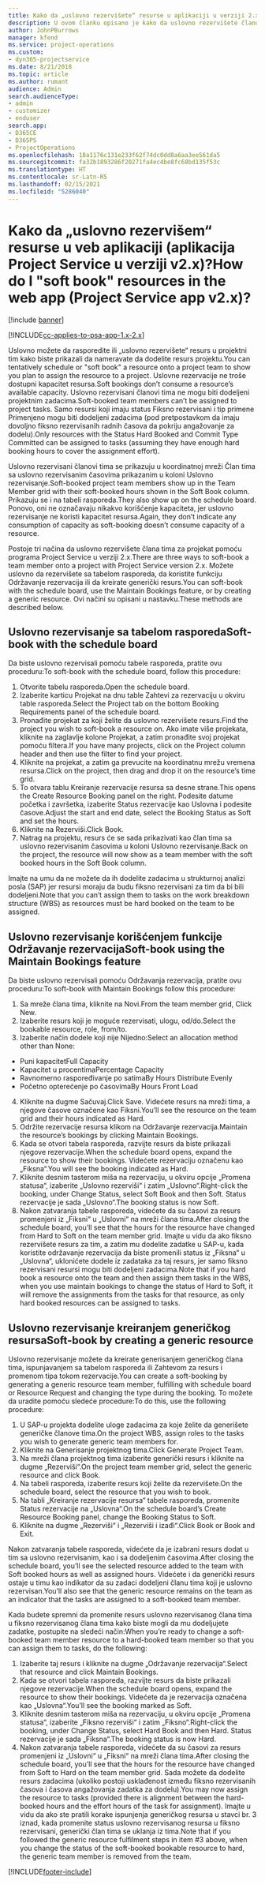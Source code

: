 ```yaml
---
title: Kako da „uslovno rezervišete“ resurse u aplikaciji u verziji 2.x?
description: U ovom članku opisano je kako da uslovno rezervišete članove projektnog tima uz pomoć programa Project Service.
author: JohnPBurrows
manager: kfend
ms.service: project-operations
ms.custom:
- dyn365-projectservice
ms.date: 8/21/2018
ms.topic: article
ms.author: rumant
audience: Admin
search.audienceType:
- admin
- customizer
- enduser
search.app:
- D365CE
- D365PS
- ProjectOperations
ms.openlocfilehash: 18a1176c131e233f62f74dc0dd8a6aa3ee561da5
ms.sourcegitcommit: fa32b1893286f20271fa4ec4be8fc68bd135f53c
ms.translationtype: HT
ms.contentlocale: sr-Latn-RS
ms.lasthandoff: 02/15/2021
ms.locfileid: "5286040"
---
```

# <a name="how-do-i-soft-book-resources-in-the-web-app-project-service-app-v2x"></a><span data-ttu-id="9b19c-103">Kako da „uslovno rezervišem“ resurse u veb aplikaciji (aplikacija Project Service u verziji v2.x)?</span><span class="sxs-lookup"><span data-stu-id="9b19c-103">How do I "soft book" resources in the web app (Project Service app v2.x)?</span></span>

[!include [banner](../includes/psa-now-project-operations.md)]

[!INCLUDE[cc-applies-to-psa-app-1.x-2.x](../includes/cc-applies-to-psa-app-1x-2x.md)]

<span data-ttu-id="9b19c-104">Uslovno možete da rasporedite ili „uslovno rezervišete“ resurs u projektni tim kako biste prikazali da nameravate da dodelite resurs projektu.</span><span class="sxs-lookup"><span data-stu-id="9b19c-104">You can tentatively schedule or "soft book" a resource onto a project team to show you plan to assign the resource to a project.</span></span> <span data-ttu-id="9b19c-105">Uslovne rezervacije ne troše dostupni kapacitet resursa.</span><span class="sxs-lookup"><span data-stu-id="9b19c-105">Soft bookings don’t consume a resource’s available capacity.</span></span> <span data-ttu-id="9b19c-106">Uslovno rezervisani članovi tima ne mogu biti dodeljeni projektnim zadacima.</span><span class="sxs-lookup"><span data-stu-id="9b19c-106">Soft-booked team members can’t be assigned to project tasks.</span></span> <span data-ttu-id="9b19c-107">Samo resursi koji imaju status Fiksno rezervisani i tip primene Primenjeno mogu biti dodeljeni zadacima (pod pretpostavkom da imaju dovoljno fiksno rezervisanih radnih časova da pokriju angažovanje za dodelu).</span><span class="sxs-lookup"><span data-stu-id="9b19c-107">Only resources with the Status Hard Booked and Commit Type Committed can be assigned to tasks (assuming they have enough hard booking hours to cover the assignment effort).</span></span>

<span data-ttu-id="9b19c-108">Uslovno rezervisani članovi tima se prikazuju u koordinatnoj mreži Član tima sa uslovno rezervisanim časovima prikazanim u koloni Uslovno rezervisanje.</span><span class="sxs-lookup"><span data-stu-id="9b19c-108">Soft-booked project team members show up in the Team Member grid with their soft-booked hours shown in the Soft Book column.</span></span> <span data-ttu-id="9b19c-109">Prikazuju se i na tabeli rasporeda.</span><span class="sxs-lookup"><span data-stu-id="9b19c-109">They also show up on the schedule board.</span></span> <span data-ttu-id="9b19c-110">Ponovo, oni ne označavaju nikakvo korišćenje kapaciteta, jer uslovno rezervisanje ne koristi kapacitet resursa.</span><span class="sxs-lookup"><span data-stu-id="9b19c-110">Again, they don’t indicate any consumption of capacity as soft-booking doesn’t consume capacity of a resource.</span></span>

<span data-ttu-id="9b19c-111">Postoje tri načina da uslovno rezervišete člana tima za projekat pomoću programa Project Service u verziji 2.x.</span><span class="sxs-lookup"><span data-stu-id="9b19c-111">There are three ways to soft-book a team member onto a project with Project Service version 2.x.</span></span> <span data-ttu-id="9b19c-112">Možete uslovno da rezervišete sa tabelom rasporeda, da koristite funkciju Održavanje rezervacija ili da kreirate generički resurs.</span><span class="sxs-lookup"><span data-stu-id="9b19c-112">You can soft-book with the schedule board, use the Maintain Bookings feature, or by creating a generic resource.</span></span> <span data-ttu-id="9b19c-113">Ovi načini su opisani u nastavku.</span><span class="sxs-lookup"><span data-stu-id="9b19c-113">These methods are described below.</span></span>

## <a name="soft-book-with-the-schedule-board"></a><span data-ttu-id="9b19c-114">Uslovno rezervisanje sa tabelom rasporeda</span><span class="sxs-lookup"><span data-stu-id="9b19c-114">Soft-book with the schedule board</span></span>

<span data-ttu-id="9b19c-115">Da biste uslovno rezervisali pomoću tabele rasporeda, pratite ovu proceduru:</span><span class="sxs-lookup"><span data-stu-id="9b19c-115">To soft-book with the schedule board, follow this procedure:</span></span> 
1. <span data-ttu-id="9b19c-116">Otvorite tabelu rasporeda.</span><span class="sxs-lookup"><span data-stu-id="9b19c-116">Open the schedule board.</span></span>
2. <span data-ttu-id="9b19c-117">Izaberite karticu Projekat na dnu table Zahtevi za rezervaciju u okviru table rasporeda.</span><span class="sxs-lookup"><span data-stu-id="9b19c-117">Select the Project tab on the bottom Booking Requirements panel of the schedule board.</span></span>
3. <span data-ttu-id="9b19c-118">Pronađite projekat za koji želite da uslovno rezervišete resurs.</span><span class="sxs-lookup"><span data-stu-id="9b19c-118">Find the project you wish to soft-book a resource on.</span></span> <span data-ttu-id="9b19c-119">Ako imate više projekata, kliknite na zaglavlje kolone Projekat, a zatim pronađite svoj projekat pomoću filtera.</span><span class="sxs-lookup"><span data-stu-id="9b19c-119">If you have many projects, click on the Project column header and then use the filter to find your project.</span></span>
4. <span data-ttu-id="9b19c-120">Kliknite na projekat, a zatim ga prevucite na koordinatnu mrežu vremena resursa.</span><span class="sxs-lookup"><span data-stu-id="9b19c-120">Click on the project, then drag and drop it on the resource’s time grid.</span></span>
5. <span data-ttu-id="9b19c-121">To otvara tablu Kreiranje rezervacije resursa sa desne strane.</span><span class="sxs-lookup"><span data-stu-id="9b19c-121">This opens the Create Resource Booking panel on the right.</span></span> <span data-ttu-id="9b19c-122">Podesite datume početka i završetka, izaberite Status rezervacije kao Uslovna i podesite časove.</span><span class="sxs-lookup"><span data-stu-id="9b19c-122">Adjust the start and end date, select the Booking Status as Soft and set the hours.</span></span> 
6. <span data-ttu-id="9b19c-123">Kliknite na Rezerviši.</span><span class="sxs-lookup"><span data-stu-id="9b19c-123">Click Book.</span></span>
7. <span data-ttu-id="9b19c-124">Natrag na projektu, resurs će se sada prikazivati kao član tima sa uslovno rezervisanim časovima u koloni Uslovno rezervisanje.</span><span class="sxs-lookup"><span data-stu-id="9b19c-124">Back on the project, the resource will now show as a team member with the soft booked hours in the Soft Book column.</span></span>

<span data-ttu-id="9b19c-125">Imajte na umu da ne možete da ih dodelite zadacima u strukturnoj analizi posla (SAP) jer resursi moraju da budu fiksno rezervisani za tim da bi bili dodeljeni.</span><span class="sxs-lookup"><span data-stu-id="9b19c-125">Note that you can’t assign them to tasks on the work breakdown structure (WBS) as resources must be hard booked on the team to be assigned.</span></span>

## <a name="soft-book-using-the-maintain-bookings-feature"></a><span data-ttu-id="9b19c-126">Uslovno rezervisanje korišćenjem funkcije Održavanje rezervacija</span><span class="sxs-lookup"><span data-stu-id="9b19c-126">Soft-book using the Maintain Bookings feature</span></span>

<span data-ttu-id="9b19c-127">Da biste uslovno rezervisali pomoću Održavanja rezervacija, pratite ovu proceduru:</span><span class="sxs-lookup"><span data-stu-id="9b19c-127">To soft-book with Maintain Bookings follow this procedure:</span></span>
1. <span data-ttu-id="9b19c-128">Sa mreže člana tima, kliknite na Novi.</span><span class="sxs-lookup"><span data-stu-id="9b19c-128">From the team member grid, Click New.</span></span>
2. <span data-ttu-id="9b19c-129">Izaberite resurs koji je moguće rezervisati, ulogu, od/do.</span><span class="sxs-lookup"><span data-stu-id="9b19c-129">Select the bookable resource, role, from/to.</span></span>
3. <span data-ttu-id="9b19c-130">Izaberite način dodele koji nije Nijedno:</span><span class="sxs-lookup"><span data-stu-id="9b19c-130">Select an allocation method other than None:</span></span>
- <span data-ttu-id="9b19c-131">Puni kapacitet</span><span class="sxs-lookup"><span data-stu-id="9b19c-131">Full Capacity</span></span>
- <span data-ttu-id="9b19c-132">Kapacitet u procentima</span><span class="sxs-lookup"><span data-stu-id="9b19c-132">Percentage Capacity</span></span>
- <span data-ttu-id="9b19c-133">Ravnomerno raspoređivanje po satima</span><span class="sxs-lookup"><span data-stu-id="9b19c-133">By Hours Distribute Evenly</span></span>
- <span data-ttu-id="9b19c-134">Početno opterećenje po časovima</span><span class="sxs-lookup"><span data-stu-id="9b19c-134">By Hours Front Load</span></span>
4. <span data-ttu-id="9b19c-135">Kliknite na dugme Sačuvaj.</span><span class="sxs-lookup"><span data-stu-id="9b19c-135">Click Save.</span></span> <span data-ttu-id="9b19c-136">Videćete resurs na mreži tima, a njegove časove označene kao Fiksni.</span><span class="sxs-lookup"><span data-stu-id="9b19c-136">You’ll see the resource on the team grid and their hours indicated as Hard.</span></span>
5. <span data-ttu-id="9b19c-137">Održite rezervacije resursa klikom na Održavanje rezervacija.</span><span class="sxs-lookup"><span data-stu-id="9b19c-137">Maintain the resource’s bookings by clicking Maintain Bookings.</span></span>
6. <span data-ttu-id="9b19c-138">Kada se otvori tabela rasporeda, razvijte resurs da biste prikazali njegove rezervacije.</span><span class="sxs-lookup"><span data-stu-id="9b19c-138">When the schedule board opens, expand the resource to show their bookings.</span></span> <span data-ttu-id="9b19c-139">Videćete rezervaciju označenu kao „Fiksna“.</span><span class="sxs-lookup"><span data-stu-id="9b19c-139">You will see the booking indicated as Hard.</span></span>
7. <span data-ttu-id="9b19c-140">Kliknite desnim tasterom miša na rezervaciju, u okviru opcije „Promena statusa“, izaberite „Uslovno rezerviši“ i zatim „Uslovno“.</span><span class="sxs-lookup"><span data-stu-id="9b19c-140">Right-click the booking, under Change Status, select Soft Book and then Soft.</span></span> <span data-ttu-id="9b19c-141">Status rezervacije je sada „Uslovno“.</span><span class="sxs-lookup"><span data-stu-id="9b19c-141">The booking status is now Soft.</span></span>
8. <span data-ttu-id="9b19c-142">Nakon zatvaranja tabele rasporeda, videćete da su časovi za resurs promenjeni iz „Fiksni“ u „Uslovni“ na mreži člana tima.</span><span class="sxs-lookup"><span data-stu-id="9b19c-142">After closing the schedule board, you’ll see that the hours for the resource have changed from Hard to Soft on the team member grid.</span></span>
<span data-ttu-id="9b19c-143">Imajte u vidu da ako fiksno rezervišete resurs za tim, a zatim mu dodelite zadatke u SAP-u, kada koristite održavanje rezervacija da biste promenili status iz „Fiksna“ u „Uslovna“, uklonićete dodele iz zadataka za taj resurs, jer samo fiksno rezervisani resursi mogu biti dodeljeni zadacima.</span><span class="sxs-lookup"><span data-stu-id="9b19c-143">Note that if you hard book a resource onto the team and then assign them tasks in the WBS, when you use maintain bookings to change the status of Hard to Soft, it will remove the assignments from the tasks for that resource, as only hard booked resources can be assigned to tasks.</span></span>

## <a name="soft-book-by-creating-a-generic-resource"></a><span data-ttu-id="9b19c-144">Uslovno rezervisanje kreiranjem generičkog resursa</span><span class="sxs-lookup"><span data-stu-id="9b19c-144">Soft-book by creating a generic resource</span></span>

<span data-ttu-id="9b19c-145">Uslovno rezervisanje možete da kreirate generisanjem generičkog člana tima, ispunjavanjem sa tabelom rasporeda ili Zahtevom za resurs i promenom tipa tokom rezervacije.</span><span class="sxs-lookup"><span data-stu-id="9b19c-145">You can create a soft-booking by generating a generic resource team member, fulfilling with schedule board or Resource Request and changing the type during the booking.</span></span>
<span data-ttu-id="9b19c-146">To možete da uradite pomoću sledeće procedure:</span><span class="sxs-lookup"><span data-stu-id="9b19c-146">To do this, use the following procedure:</span></span>

1. <span data-ttu-id="9b19c-147">U SAP-u projekta dodelite uloge zadacima za koje želite da generišete generičke članove tima.</span><span class="sxs-lookup"><span data-stu-id="9b19c-147">On the project WBS, assign roles to the tasks you wish to generate generic team members for.</span></span>
2. <span data-ttu-id="9b19c-148">Kliknite na Generisanje projektnog tima.</span><span class="sxs-lookup"><span data-stu-id="9b19c-148">Click Generate Project Team.</span></span>
3. <span data-ttu-id="9b19c-149">Na mreži člana projektnog tima izaberite generički resurs i kliknite na dugme „Rezerviši“.</span><span class="sxs-lookup"><span data-stu-id="9b19c-149">On the project team member grid, select the generic resource and click Book.</span></span>
4. <span data-ttu-id="9b19c-150">Na tabeli rasporeda, izaberite resurs koji želite da rezervišete.</span><span class="sxs-lookup"><span data-stu-id="9b19c-150">On the schedule board, select the resource that you wish to book.</span></span>
5. <span data-ttu-id="9b19c-151">Na tabli „Kreiranje rezervacije resursa“ tabele rasporeda, promenite Status rezervacije na „Uslovna“.</span><span class="sxs-lookup"><span data-stu-id="9b19c-151">On the schedule board’s Create Resource Booking panel, change the Booking Status to Soft.</span></span>
6. <span data-ttu-id="9b19c-152">Kliknite na dugme „Rezerviši“ i „Rezerviši i izađi“.</span><span class="sxs-lookup"><span data-stu-id="9b19c-152">Click Book or Book and Exit.</span></span>

<span data-ttu-id="9b19c-153">Nakon zatvaranja tabele rasporeda, videćete da je izabrani resurs dodat u tim sa uslovno rezervisanim, kao i sa dodeljenim časovima.</span><span class="sxs-lookup"><span data-stu-id="9b19c-153">After closing the schedule board, you’ll see the selected resource added to the team with Soft booked hours as well as assigned hours.</span></span> <span data-ttu-id="9b19c-154">Videćete i da generički resurs ostaje u timu kao indikator da su zadaci dodeljeni članu tima koji je uslovno rezervisan.</span><span class="sxs-lookup"><span data-stu-id="9b19c-154">You’ll also see that the generic resource remains on the team as an indicator that the tasks are assigned to a soft-booked team member.</span></span>

<span data-ttu-id="9b19c-155">Kada budete spremni da promenite resurs uslovno rezervisanog člana tima u fiksno rezervisanog člana tima kako biste mogli da mu dodeljujete zadatke, postupite na sledeći način:</span><span class="sxs-lookup"><span data-stu-id="9b19c-155">When you’re ready to change a soft-booked team member resource to a hard-booked team member so that you can assign them to tasks, do the following:</span></span>

1. <span data-ttu-id="9b19c-156">Izaberite taj resurs i kliknite na dugme „Održavanje rezervacija“.</span><span class="sxs-lookup"><span data-stu-id="9b19c-156">Select that resource and click Maintain Bookings.</span></span>
2. <span data-ttu-id="9b19c-157">Kada se otvori tabela rasporeda, razvijte resurs da biste prikazali njegove rezervacije.</span><span class="sxs-lookup"><span data-stu-id="9b19c-157">When the schedule board opens, expand the resource to show their bookings.</span></span> <span data-ttu-id="9b19c-158">Videćete da je rezervacija označena kao „Uslovna“.</span><span class="sxs-lookup"><span data-stu-id="9b19c-158">You’ll see the booking marked as Soft.</span></span>
3. <span data-ttu-id="9b19c-159">Kliknite desnim tasterom miša na rezervaciju, u okviru opcije „Promena statusa“, izaberite „Fiksno rezerviši“ i zatim „Fiksno“.</span><span class="sxs-lookup"><span data-stu-id="9b19c-159">Right-click the booking, under Change Status, select Hard Book and then Hard.</span></span> <span data-ttu-id="9b19c-160">Status rezervacije je sada „Fiksna“.</span><span class="sxs-lookup"><span data-stu-id="9b19c-160">The booking status is now Hard.</span></span>
4. <span data-ttu-id="9b19c-161">Nakon zatvaranja tabele rasporeda, videćete da su časovi za resurs promenjeni iz „Uslovni“ u „Fiksni“ na mreži člana tima.</span><span class="sxs-lookup"><span data-stu-id="9b19c-161">After closing the schedule board, you’ll see that the hours for the resource have changed from Soft to Hard on the team member grid.</span></span> <span data-ttu-id="9b19c-162">Sada možete da dodelite resurs zadacima (ukoliko postoji usklađenost između fiksno rezervisanih časova i časova angažovanja zadatka za dodelu).</span><span class="sxs-lookup"><span data-stu-id="9b19c-162">You may now assign the resource to tasks (provided there is alignment between the hard-booked hours and the effort hours of the task for assignment).</span></span> <span data-ttu-id="9b19c-163">Imajte u vidu da ako ste pratili korake ispunjenja generičkog resursa u stavci br. 3 iznad, kada promenite status uslovno rezervisanog resursa u fiksno rezervisani, generički član tima se uklanja iz tima.</span><span class="sxs-lookup"><span data-stu-id="9b19c-163">Note that if you followed the generic resource fulfilment steps in item #3 above, when you change the status of the soft-booked bookable resource to hard, the generic team member is removed from the team.</span></span>


[!INCLUDE[footer-include](../includes/footer-banner.md)]